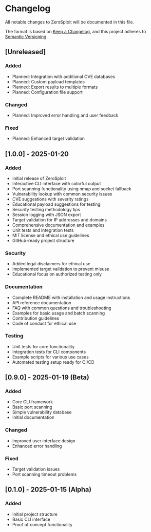 # Changelog

All notable changes to ZeroSploit will be documented in this file.

The format is based on [Keep a Changelog](https://keepachangelog.com/en/1.0.0/),
and this project adheres to [Semantic Versioning](https://semver.org/spec/v2.0.0.html).

## [Unreleased]

### Added
- Planned: Integration with additional CVE databases
- Planned: Custom payload templates
- Planned: Export results to multiple formats
- Planned: Configuration file support

### Changed
- Planned: Improved error handling and user feedback

### Fixed
- Planned: Enhanced target validation

## [1.0.0] - 2025-01-20

### Added
- Initial release of ZeroSploit
- Interactive CLI interface with colorful output
- Port scanning functionality using nmap and socket fallback
- Vulnerability lookup with common security issues
- CVE suggestions with severity ratings
- Educational payload suggestions for testing
- Security testing methodology tips
- Session logging with JSON export
- Target validation for IP addresses and domains
- Comprehensive documentation and examples
- Unit tests and integration tests
- MIT license and ethical use guidelines
- GitHub-ready project structure

### Security
- Added legal disclaimers for ethical use
- Implemented target validation to prevent misuse
- Educational focus on authorized testing only

### Documentation
- Complete README with installation and usage instructions
- API reference documentation
- FAQ with common questions and troubleshooting
- Examples for basic usage and batch scanning
- Contribution guidelines
- Code of conduct for ethical use

### Testing
- Unit tests for core functionality
- Integration tests for CLI components
- Example scripts for various use cases
- Automated testing setup ready for CI/CD

## [0.9.0] - 2025-01-19 (Beta)

### Added
- Core CLI framework
- Basic port scanning
- Simple vulnerability database
- Initial documentation

### Changed
- Improved user interface design
- Enhanced error handling

### Fixed
- Target validation issues
- Port scanning timeout problems

## [0.1.0] - 2025-01-15 (Alpha)

### Added
- Initial project structure
- Basic CLI interface
- Proof of concept functionality